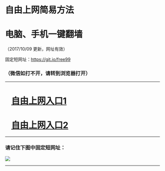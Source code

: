 ﻿# 自由上网简易方法

# 电脑、手机一键翻墙

（2017/10/09 更新，网址有效）

固定短网址：https://git.io/free99

### （微信如打不开，请转到浏览器打开）


***





# &nbsp;&nbsp; <a href="http://ft169569851.fwq-tz-1001.info/fwqtz01.html?t=10090012838 " target="_blank">自由上网入口1</a>
# &nbsp;&nbsp; <a href="http://ft2543226139.fwq-tz-1002.info/fwqtz02.html?t=10090013803 " target="_blank">自由上网入口2</a>
***

### 请记住下图中固定短网址：

<img src="https://s3-us-west-2.amazonaws.com/fwq-1001/yjfq-20170905okok.png" /> 


***

